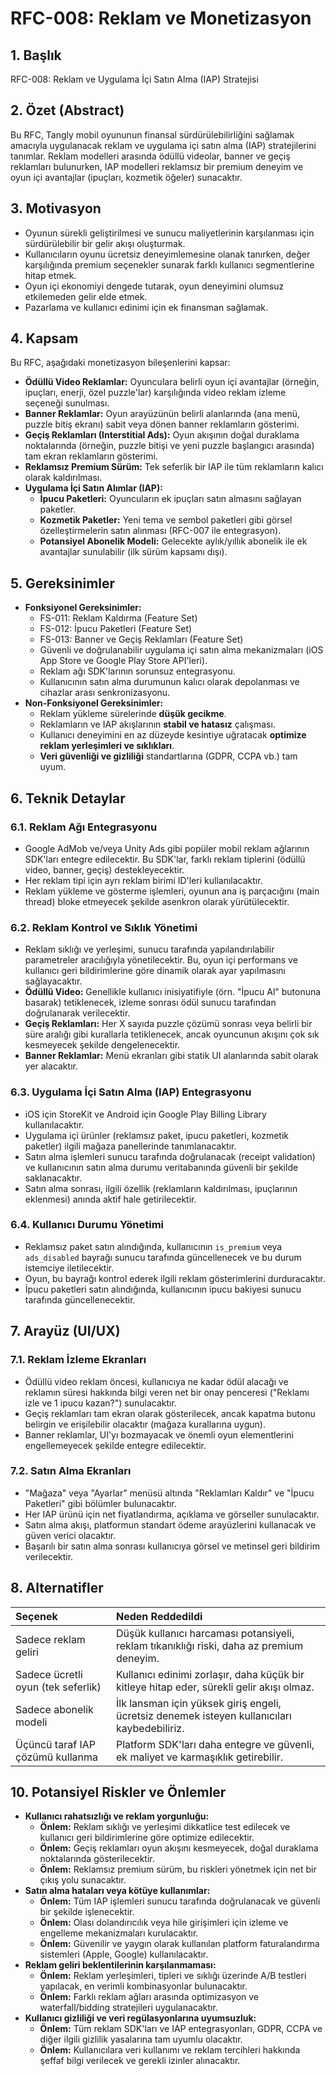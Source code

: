 # RFC-008: Reklam ve Monetizasyon

## 1. Başlık
RFC-008: Reklam ve Uygulama İçi Satın Alma (IAP) Stratejisi


## 2. Özet (Abstract)
Bu RFC, Tangly mobil oyununun finansal sürdürülebilirliğini sağlamak amacıyla uygulanacak reklam ve uygulama içi satın alma (IAP) stratejilerini tanımlar. Reklam modelleri arasında ödüllü videolar, banner ve geçiş reklamları bulunurken, IAP modelleri reklamsız bir premium deneyim ve oyun içi avantajlar (ipuçları, kozmetik öğeler) sunacaktır.

## 3. Motivasyon
- Oyunun sürekli geliştirilmesi ve sunucu maliyetlerinin karşılanması için sürdürülebilir bir gelir akışı oluşturmak.
- Kullanıcıların oyunu ücretsiz deneyimlemesine olanak tanırken, değer karşılığında premium seçenekler sunarak farklı kullanıcı segmentlerine hitap etmek.
- Oyun içi ekonomiyi dengede tutarak, oyun deneyimini olumsuz etkilemeden gelir elde etmek.
- Pazarlama ve kullanıcı edinimi için ek finansman sağlamak.

## 4. Kapsam
Bu RFC, aşağıdaki monetizasyon bileşenlerini kapsar:
- **Ödüllü Video Reklamlar:** Oyunculara belirli oyun içi avantajlar (örneğin, ipuçları, enerji, özel puzzle'lar) karşılığında video reklam izleme seçeneği sunulması.
- **Banner Reklamlar:** Oyun arayüzünün belirli alanlarında (ana menü, puzzle bitiş ekranı) sabit veya dönen banner reklamların gösterimi.
- **Geçiş Reklamları (Interstitial Ads):** Oyun akışının doğal duraklama noktalarında (örneğin, puzzle bitişi ve yeni puzzle başlangıcı arasında) tam ekran reklamların gösterimi.
- **Reklamsız Premium Sürüm:** Tek seferlik bir IAP ile tüm reklamların kalıcı olarak kaldırılması.
- **Uygulama İçi Satın Alımlar (IAP):**
    - **İpucu Paketleri:** Oyuncuların ek ipuçları satın almasını sağlayan paketler.
    - **Kozmetik Paketler:** Yeni tema ve sembol paketleri gibi görsel özelleştirmelerin satın alınması (RFC-007 ile entegrasyon).
    - **Potansiyel Abonelik Modeli:** Gelecekte aylık/yıllık abonelik ile ek avantajlar sunulabilir (ilk sürüm kapsamı dışı).

## 5. Gereksinimler
- **Fonksiyonel Gereksinimler:**
    - FS-011: Reklam Kaldırma (Feature Set)
    - FS-012: İpucu Paketleri (Feature Set)
    - FS-013: Banner ve Geçiş Reklamları (Feature Set)
    - Güvenli ve doğrulanabilir uygulama içi satın alma mekanizmaları (iOS App Store ve Google Play Store API'leri).
    - Reklam ağı SDK'larının sorunsuz entegrasyonu.
    - Kullanıcının satın alma durumunun kalıcı olarak depolanması ve cihazlar arası senkronizasyonu.
- **Non-Fonksiyonel Gereksinimler:**
    - Reklam yükleme sürelerinde **düşük gecikme**.
    - Reklamların ve IAP akışlarının **stabil ve hatasız** çalışması.
    - Kullanıcı deneyimini en az düzeyde kesintiye uğratacak **optimize reklam yerleşimleri ve sıklıkları**.
    - **Veri güvenliği ve gizliliği** standartlarına (GDPR, CCPA vb.) tam uyum.

## 6. Teknik Detaylar

### 6.1. Reklam Ağı Entegrasyonu
- Google AdMob ve/veya Unity Ads gibi popüler mobil reklam ağlarının SDK'ları entegre edilecektir. Bu SDK'lar, farklı reklam tiplerini (ödüllü video, banner, geçiş) destekleyecektir.
- Her reklam tipi için ayrı reklam birimi ID'leri kullanılacaktır.
- Reklam yükleme ve gösterme işlemleri, oyunun ana iş parçacığını (main thread) bloke etmeyecek şekilde asenkron olarak yürütülecektir.

### 6.2. Reklam Kontrol ve Sıklık Yönetimi
- Reklam sıklığı ve yerleşimi, sunucu tarafında yapılandırılabilir parametreler aracılığıyla yönetilecektir. Bu, oyun içi performans ve kullanıcı geri bildirimlerine göre dinamik olarak ayar yapılmasını sağlayacaktır.
- **Ödüllü Video:** Genellikle kullanıcı inisiyatifiyle (örn. "İpucu Al" butonuna basarak) tetiklenecek, izleme sonrası ödül sunucu tarafından doğrulanarak verilecektir.
- **Geçiş Reklamları:** Her X sayıda puzzle çözümü sonrası veya belirli bir süre aralığı gibi kurallarla tetiklenecek, ancak oyuncunun akışını çok sık kesmeyecek şekilde dengelenecektir.
- **Banner Reklamlar:** Menü ekranları gibi statik UI alanlarında sabit olarak yer alacaktır.

### 6.3. Uygulama İçi Satın Alma (IAP) Entegrasyonu
- iOS için StoreKit ve Android için Google Play Billing Library kullanılacaktır.
- Uygulama içi ürünler (reklamsız paket, ipucu paketleri, kozmetik paketler) ilgili mağaza panellerinde tanımlanacaktır.
- Satın alma işlemleri sunucu tarafında doğrulanacak (receipt validation) ve kullanıcının satın alma durumu veritabanında güvenli bir şekilde saklanacaktır.
- Satın alma sonrası, ilgili özellik (reklamların kaldırılması, ipuçlarının eklenmesi) anında aktif hale getirilecektir.

### 6.4. Kullanıcı Durumu Yönetimi
- Reklamsız paket satın alındığında, kullanıcının `is_premium` veya `ads_disabled` bayrağı sunucu tarafında güncellenecek ve bu durum istemciye iletilecektir.
- Oyun, bu bayrağı kontrol ederek ilgili reklam gösterimlerini durduracaktır.
- İpucu paketleri satın alındığında, kullanıcının ipucu bakiyesi sunucu tarafında güncellenecektir.

## 7. Arayüz (UI/UX)

### 7.1. Reklam İzleme Ekranları
- Ödüllü video reklam öncesi, kullanıcıya ne kadar ödül alacağı ve reklamın süresi hakkında bilgi veren net bir onay penceresi ("Reklamı izle ve 1 ipucu kazan?") sunulacaktır.
- Geçiş reklamları tam ekran olarak gösterilecek, ancak kapatma butonu belirgin ve erişilebilir olacaktır (mağaza kurallarına uygun).
- Banner reklamlar, UI'yı bozmayacak ve önemli oyun elementlerini engellemeyecek şekilde entegre edilecektir.

### 7.2. Satın Alma Ekranları
- "Mağaza" veya "Ayarlar" menüsü altında "Reklamları Kaldır" ve "İpucu Paketleri" gibi bölümler bulunacaktır.
- Her IAP ürünü için net fiyatlandırma, açıklama ve görseller sunulacaktır.
- Satın alma akışı, platformun standart ödeme arayüzlerini kullanacak ve güven verici olacaktır.
- Başarılı bir satın alma sonrası kullanıcıya görsel ve metinsel geri bildirim verilecektir.

## 8. Alternatifler

| Seçenek | Neden Reddedildi |
|:--------|:------------------|
| Sadece reklam geliri | Düşük kullanıcı harcaması potansiyeli, reklam tıkanıklığı riski, daha az premium deneyim. |
| Sadece ücretli oyun (tek seferlik) | Kullanıcı edinimi zorlaşır, daha küçük bir kitleye hitap eder, sürekli gelir akışı olmaz. |
| Sadece abonelik modeli | İlk lansman için yüksek giriş engeli, ücretsiz denemek isteyen kullanıcıları kaybedebiliriz. |
| Üçüncü taraf IAP çözümü kullanma | Platform SDK'ları daha entegre ve güvenli, ek maliyet ve karmaşıklık getirebilir. |

## 10. Potansiyel Riskler ve Önlemler

-   **Kullanıcı rahatsızlığı ve reklam yorgunluğu:**
    -   **Önlem:** Reklam sıklığı ve yerleşimi dikkatlice test edilecek ve kullanıcı geri bildirimlerine göre optimize edilecektir.
    -   **Önlem:** Geçiş reklamları oyun akışını kesmeyecek, doğal duraklama noktalarında gösterilecektir.
    -   **Önlem:** Reklamsız premium sürüm, bu riskleri yönetmek için net bir çıkış yolu sunacaktır.
-   **Satın alma hataları veya kötüye kullanımlar:**
    -   **Önlem:** Tüm IAP işlemleri sunucu tarafında doğrulanacak ve güvenli bir şekilde işlenecektir.
    -   **Önlem:** Olası dolandırıcılık veya hile girişimleri için izleme ve engelleme mekanizmaları kurulacaktır.
    -   **Önlem:** Güvenilir ve yaygın olarak kullanılan platform faturalandırma sistemleri (Apple, Google) kullanılacaktır.
-   **Reklam geliri beklentilerinin karşılanmaması:**
    -   **Önlem:** Reklam yerleşimleri, tipleri ve sıklığı üzerinde A/B testleri yapılacak, en verimli kombinasyonlar bulunacaktır.
    -   **Önlem:** Farklı reklam ağları arasında optimizasyon ve waterfall/bidding stratejileri uygulanacaktır.
-   **Kullanıcı gizliliği ve veri regülasyonlarına uyumsuzluk:**
    -   **Önlem:** Tüm reklam SDK'ları ve IAP entegrasyonları, GDPR, CCPA ve diğer ilgili gizlilik yasalarına tam uyumlu olacaktır.
    -   **Önlem:** Kullanıcılara veri kullanımı ve reklam tercihleri hakkında şeffaf bilgi verilecek ve gerekli izinler alınacaktır.
